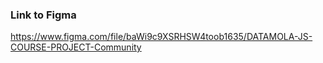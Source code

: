 ### Link to Figma
https://www.figma.com/file/baWi9c9XSRHSW4toob1635/DATAMOLA-JS-COURSE-PROJECT-Community